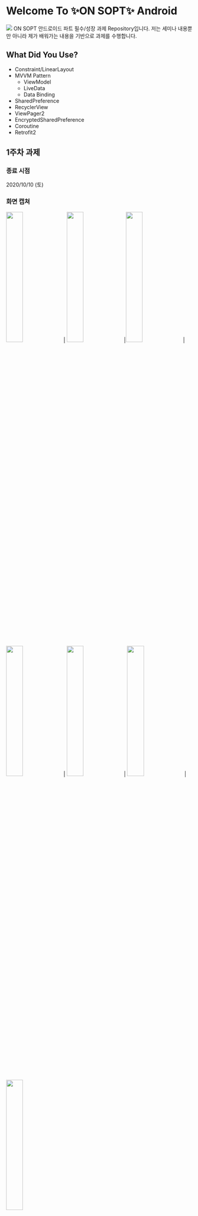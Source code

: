 # Welcome To ✨ON SOPT✨ Android

<img src="https://user-images.githubusercontent.com/54518925/97086165-ab334b80-165c-11eb-962f-0ef65a9fa034.png"/>
ON SOPT 안드로이드 파트 필수/성장 과제 Repository입니다.
저는 세미나 내용뿐만 아니라 제가 배워가는 내용을 기반으로 과제를 수행합니다.

## What Did You Use?

- Constraint/LinearLayout
- MVVM Pattern
    - ViewModel
    - LiveData
    - Data Binding
- SharedPreference
- RecyclerView
- ViewPager2
- EncryptedSharedPreference
- Coroutine
- Retrofit2

## 1주차 과제

### 종료 시점

2020/10/10 (토)

### 화면 캡쳐

<img src="https://user-images.githubusercontent.com/54518925/96276106-8829eb80-100d-11eb-8b71-b6c5e0c6e1a5.png" width = "30%"/> | <img src="https://user-images.githubusercontent.com/54518925/96276117-8c560900-100d-11eb-9003-85cebc833385.png" width = "30%"/> |<img src="https://user-images.githubusercontent.com/54518925/96276120-8cee9f80-100d-11eb-9a3e-7a5f880ec386.png" width = "30%"/> |<img src="https://user-images.githubusercontent.com/54518925/96276123-8cee9f80-100d-11eb-94aa-1f57f5f9a083.png" width = "30%"/> | <img src="https://user-images.githubusercontent.com/54518925/96276125-8d873600-100d-11eb-89d4-58ade0a280de.png" width = "30%"/> | <img src="https://user-images.githubusercontent.com/54518925/96276127-8e1fcc80-100d-11eb-8da4-6887b66af16a.png" width = "30%"/> | <img src="hhttps://user-images.githubusercontent.com/54518925/96276129-8e1fcc80-100d-11eb-8f3e-8d2c2d1bc93a.png" width = "30%"/>

### 주요 코드

#### startActivityForResult <-> onActivityResult

메인 Activity에서 다른 Activity를 띄우고 그 Activity에서 입력한 값을 Activity를 종료하고 메인 액티비티로 돌아올 때 사용하고 싶으면 

- Main에서 startActvityForResult 호출

```
val intent = Intent(applicationContext, SignUpActivity::class.java)
startActivityForResult(intent,SIGN_UP_CODE)
```

- 다른 액티비티에서 intent에 필요한 데이터를 넣음

```
intent.putExtra("id", et_id.text.toString())
intent.putExtra("password", et_password.text.toString())
```

- requestCode로 정상종료가 되었는 지 판단하고 조건에 따라서 data 변수를 통해 intent에 저장했던 데이터 사용

```
if(requestCode == SIGN_UP_CODE) {
            loginId = data!!.getStringExtra("id")
            loginPassword = data.getStringExtra("password")
}
```

#### SharedPreference

- SharedPreference를 싱글턴 객체(object 객체)로 만듦 (LoginPreference)
- Application을 상속받은 클래스에서 LoginPreference 초기화
- 이미 싱글턴 객체에 필요한 변수에 대해서 getter/setter를 설정했으므로 싱글턴 객체의 멤버변수를 바꿔주는 것으로 SharedPreference 내의 value 변경 가능

```
    var myIsLogin: Boolean
            get() = prefs.getBoolean(isLogin.first, isLogin.second)
            set(value) = prefs.edit{
                it.putBoolean(isLogin.first, value)
            }

    var myId:String
        get() = prefs.getString(mail.first, mail.second)?:""
        set(value) = prefs.edit {
            it.putString(mail.first, value)
        }

    var myEtPassword:String
        get() = prefs.getString(password.first, password.second)?:""
        set(value) = prefs.edit() {
            it.putString(password.first, value)
        }
```

## 2주차 과제

### 종료 시점

2020/10/30 (금)

### 화면 캡쳐

<img src = "https://user-images.githubusercontent.com/54518925/97706159-8de8fc00-1af8-11eb-887c-cadfd0e99141.gif" width = 40%/>

### 주요 변경 사항

#### MainActivity/SignUpActivity의 역할 분리

- ViewModel과 View를 분리하여 데이터를 처리하는 클래스(ViewModel)/화면에서 일어나는 이벤트, 화면전환과 같은 일을 처리하는 클래스(Activity)로 분리하였다
- View 클래스에서 ViewModel의 데이터에 직접 참조하지 않고 ViewModel의 데이터가 변경되면 이벤트가 발생시키는 LiveData를 활용하였다.
  **MainActivity.kt**

```
override fun onCreate(savedInstanceState: Bundle?) {
        super.onCreate(savedInstanceState)
        // Data Binding
        binding = ActivityMainBinding.inflate(layoutInflater)
        val view = binding.root
        setContentView(view)

        binding.mainViewModel = activityViewModel
        binding.lifecycleOwner = this

        // Observe Data
        activityViewModel.isRegisterClicked.observe(this, {
            registerButtonClickListener(it)
        })

        activityViewModel.isSignIn.observe(this, {
            signInButtonClickListener(it)
        })
    }
```

### 과제 구현 코드

#### RecyclerView의 구성요소: ViewHolder, Adapter, Data Class

**data class ProjectData**

```
data class ProjectData (
    val img_portfolio : Int,
    val txt_title : String,
    val txt_explain : String
)
```

**class ProjectViewHolder**

```
class ProjectViewHolder(itemView: View) : RecyclerView.ViewHolder(itemView) {
    val img_portfolio = itemView.findViewById<ImageView>(R.id.img_project)
    val txt_title = itemView.findViewById<TextView>(R.id.txt_title)
    val txt_explain = itemView.findViewById<TextView>(R.id.txt_explain)

    fun onBindViewHolder(projectData: ProjectData) {
        img_portfolio.setImageResource(projectData.img_portfolio)
        txt_title.text = projectData.txt_title
        txt_explain.text = projectData.txt_explain
    }
}
```

**class ProjectAdapter**

```
class ProjectAdapter(private val context : Context) : RecyclerView.Adapter<ProjectViewHolder>() {

    var datas = mutableListOf<ProjectData>()

    override fun onCreateViewHolder(parent: ViewGroup, viewType: Int): ProjectViewHolder {
        val view = LayoutInflater.from(context).inflate(R.layout.item_project, parent, false)
        return ProjectViewHolder(view)
    }

    override fun onBindViewHolder(holder: ProjectViewHolder, position: Int) {
        holder.onBindViewHolder(datas[position])
    }

    override fun getItemCount(): Int = datas.size

}
```

#### ItemTouchHelper 클래스를 활용한 Drag, Swipe Delete

**ItemTouchHelperCallback**

```
class ItemTouchHelperCallback(private val context : Context,
                              adapter: ProjectAdapter) : ItemTouchHelper.Callback() {
    private val mAdapter = adapter

    // 길게 누를 시 아이템의 이동 가능 여부 결정
    override fun isLongPressDragEnabled(): Boolean {
        return true
    }
    // 아이템 스와이프 가능 여부 결정
    override fun isItemViewSwipeEnabled(): Boolean {
        return true
    }
    // 이동/스와이프 방향의 결정
    override fun getMovementFlags(
        recyclerView: RecyclerView,
        viewHolder: RecyclerView.ViewHolder
    ): Int {
        if(recyclerView.layoutManager == GridLayoutManager(context, 3)) {
            val dragFlags =
                ItemTouchHelper.UP or ItemTouchHelper.DOWN or ItemTouchHelper.LEFT or ItemTouchHelper.RIGHT
            val swipeFlags = 0
            return makeMovementFlags(dragFlags, swipeFlags)
        } else {
            val dragFlags = ItemTouchHelper.UP or ItemTouchHelper.DOWN
            val swipeFlags = ItemTouchHelper.START or ItemTouchHelper.END
            return makeMovementFlags(dragFlags, swipeFlags)
        }
    }

    override fun onMove(
        recyclerView: RecyclerView,
        viewHolder: RecyclerView.ViewHolder,
        target: RecyclerView.ViewHolder
    ): Boolean {
        if(viewHolder.itemViewType != target.itemViewType)
            return false

        mAdapter.onItemMove(viewHolder.adapterPosition, target.adapterPosition)
        return true
    }
    // 스와이프할 때 아이템 삭제 가능
    override fun onSwiped(viewHolder: RecyclerView.ViewHolder, direction: Int) {
        mAdapter.onItemDismiss(viewHolder.adapterPosition)
    }

    override fun onChildDraw(
        c: Canvas,
        recyclerView: RecyclerView,
        viewHolder: RecyclerView.ViewHolder,
        dX: Float,
        dY: Float,
        actionState: Int,
        isCurrentlyActive: Boolean
    ) {
        if(actionState == ItemTouchHelper.ACTION_STATE_SWIPE) {
            val alpha = ALPHA_FULL - Math.abs(dX) / viewHolder.itemView.width
            viewHolder.itemView.apply {
                setAlpha(alpha)
                translationX = dX
            }
        } else {
            super.onChildDraw(c, recyclerView, viewHolder, dX, dY, actionState, isCurrentlyActive)
        }
    }

}
```

**class ProjectAdapter**
<br>아이템들이 이동한 것, 삭제된 결과를 Adapter 내의 List에 반영</br>

```
override fun onItemMove(from: Int, to: Int): Boolean {
        if(from < to) {
            for(i in from until to) {
                Collections.swap(datas, i, i+1)
            }
        } else {
            for(i in from downTo (to+1)) {
                Collections.swap(datas, i, i-1)
            }
        }
        notifyItemMoved(from, to)
        return true
    }

    override fun onItemDismiss(position: Int) {
        datas.removeAt(position)
        notifyItemRemoved(position)
    }
```

## 3주차 과제

### 종료 시점

2020/11/1 (일)

### 화면 캡쳐

<img src = "https://user-images.githubusercontent.com/54518925/98372750-98b80980-2081-11eb-9218-18a7b25adcc9.gif" width = 40%/>

### 주요 변경 사항

<img src = "https://user-images.githubusercontent.com/54518925/98372967-e6cd0d00-2081-11eb-85da-d335db532017.png" width = 40%/>

- Activity에서 Fragment로 뷰 변경
- Fragment로 뷰가 변함에 따라 ViewModel, DataBinding 방식도 변경

**SearchFragment.kt**

```
class SearchFragment : Fragment() {

    override fun onCreateView(
        inflater: LayoutInflater, container: ViewGroup?,
        savedInstanceState: Bundle?
    ): View? {
        val binding: FragmentSearchBinding = DataBindingUtil.inflate(inflater, R.layout.fragment_search, container, false)
        return binding.root
    }
}
```

**ProjectFragment.kt**

```
class ProjectFragment : Fragment(), OnStartDragListener {
    private val welcomeViewModel : WelcomeViewModel by activityViewModels()
    private lateinit var projectBinding: FragmentProjectBinding
    private lateinit var mAdapter: ProjectAdapter
    private lateinit var touchHelper: ItemTouchHelper
    var data = mutableListOf<ProjectData>()

    override fun onCreateView(
        inflater: LayoutInflater, container: ViewGroup?,
        savedInstanceState: Bundle?
    ): View? {
        projectBinding = DataBindingUtil.inflate(inflater, R.layout.fragment_project, container, false)
        projectBinding.welcomeViewModel = welcomeViewModel
        projectBinding.lifecycleOwner = viewLifecycleOwner
        return projectBinding.root
    }
}
```

- 지난번에 미완성한 2주차 성장과제 완료/3주차 필수과제 완료

### 주요 코드

**ViewPager2**(ViewPager 대신 ViewPager2로 구현)
- FragmentStateAdapter를 상속받는 MainViewPagerAdapter를 만들고 이를 ViewPager2에 부착

**MainViewPagerAdapter.kt**

```
class MainViewPagerAdapter(fragmentActivity: FragmentActivity) : FragmentStateAdapter(fragmentActivity) {
    // 전체 페이지 수
    override fun getItemCount(): Int = 3
    // 해당 위치에 맞는 Fragment 생성
    override fun createFragment(position: Int): Fragment {
        return when(position) {
            0 -> ProjectFragment()
            1 -> SearchFragment()
            else -> ProfileFragment()
        }
    }
}
```

**WelcomeActivity.kt**

```
class WelcomeActivity : AppCompatActivity() {
    private val welcomeViewModel: WelcomeViewModel by viewModels()
    private lateinit var binding: ActivityWelcomeBinding

    override fun onCreate(savedInstanceState: Bundle?) {
        super.onCreate(savedInstanceState)
        binding = ActivityWelcomeBinding.inflate(layoutInflater)
        val view = binding.root
        setContentView(view)

        binding.welcomeViewModel = welcomeViewModel
        binding.lifecycleOwner = this

        val mainViewPagerAdapter = MainViewPagerAdapter(this)
        binding.vpFragmentSlider.apply {
            adapter = mainViewPagerAdapter
            registerOnPageChangeCallback(PageChangeCallBack())
        }
    }
}

```

**BottomNavigation**
- SetOnNavigationItemSelectedListener와 PagerChangeCallback을 활용하여 Bottom Nav의 탭을 누르면 ViewPager2의 페이지가 뜰 수 있게

```
class WelcomeActivity : AppCompatActivity() {
    private val welcomeViewModel: WelcomeViewModel by viewModels()
    private lateinit var binding: ActivityWelcomeBinding

    override fun onCreate(savedInstanceState: Bundle?) {
        super.onCreate(savedInstanceState)
        binding = ActivityWelcomeBinding.inflate(layoutInflater)
        val view = binding.root
        setContentView(view)

        binding.welcomeViewModel = welcomeViewModel
        binding.lifecycleOwner = this

        val mainViewPagerAdapter = MainViewPagerAdapter(this)
        binding.vpFragmentSlider.apply {
            adapter = mainViewPagerAdapter
            registerOnPageChangeCallback(PageChangeCallBack())
        }
        binding.welcomeBottomnav.setOnNavigationItemSelectedListener {
            when (it.itemId) {
                R.id.main_project -> binding.vpFragmentSlider.currentItem = 0
                R.id.main_search -> binding.vpFragmentSlider.currentItem = 1
                R.id.main_proile -> binding.vpFragmentSlider.currentItem = 2
            }
            true
        }
    }
    // ViewPager2의 PagerChangeCallback(바텀 네비의 선택된 탭에 맞춰서 페이징함)
    private inner class PageChangeCallBack : ViewPager2.OnPageChangeCallback() {
        override fun onPageSelected(position: Int) {
            super.onPageSelected(position)
            binding.welcomeBottomnav.selectedItemId = when (position) {
                0 -> R.id.main_project
                1 -> R.id.main_search
                2 -> R.id.main_proile
                else -> throw IllegalAccessException("No Such Position")
            }
        }
    }
}
```

**Tab Layout**
- 검색 기능 구현을 위해 검색화면 구현, 아래 다른 검색 기능을 두기 위해 TabLayout 설치, addOnTabSelectedListener를 활용하여 ViewPager에 걸린 Fragment를 페이징

**SearchFragment.kt**

```
class SearchFragment : Fragment() {

    override fun onCreateView(
        inflater: LayoutInflater, container: ViewGroup?,
        savedInstanceState: Bundle?
    ): View? {
        val binding: FragmentSearchBinding = DataBindingUtil.inflate(inflater, R.layout.fragment_search, container, false)
        val mainViewPagerAdapter = SearchViewPagerAdapter(childFragmentManager)
        binding.vpSearchSlider.adapter = mainViewPagerAdapter
        binding.tabSearch.addOnTabSelectedListener(object : TabLayout.OnTabSelectedListener {
            override fun onTabSelected(tab: TabLayout.Tab?) {
                binding.vpSearchSlider.setCurrentItem(tab?.position!!)
            }

            override fun onTabUnselected(tab: TabLayout.Tab?) {

            }

            override fun onTabReselected(tab: TabLayout.Tab?) {

            }

        })
        return binding.root
    }
}
```

## 6주차 필수 과제
<img src ="https://user-images.githubusercontent.com/54518925/101647664-574dbc00-3a7c-11eb-83f4-73d1cd48d122.png" width = 40% />
<img src ="https://user-images.githubusercontent.com/54518925/101647673-59177f80-3a7c-11eb-91f5-a5e531f17d2b.png" width = 40%  />

### 주요 코드

**Repository Pattern(MVVM Architecture) & Coroutine**

- SignUpRepository

```
class SignUpRepository(
    private val retrofitService: RetrofitService
) {
    suspend fun signUp(requestSignUp: RequestSignUp) = retrofitService.postSignUpUser(requestSignUp)
}
```

- MainViewModel에서 validation 과정

```
suspend fun validateUserData() : Boolean {
        val validationData = viewModelScope.async {
            repository.signIn(RequestSignIn(
                email = editId.get()!!,
                password = editPassword.get()!!
            ))
        }.await()
        Log.d("log user data", "${validationData}")
        return validationData.success
}
```

- MainActivity

```
private fun loginProcess() {
        CoroutineScope(Dispatchers.Main).launch {
            if (activityViewModel.validateUserData()) {
                activityViewModel.setAutoLoginInfo()
                "로그인 성공".toast()
                transferActivity(WelcomeActivity::class.java)
                finish()
            } else {
                "회원정보가 잘못되었습니다 다시 하세요".toast()
            }
        }
}
```

코루틴을 사용함으로써, 비동기 처리를 자동으로 해줘 enqueue와 같은 BoilerPlate 코드를 줄일 수 있음
viewModelScope, CoroutineScope로 원하는 Dispatcher에서 함수를 실행시키면서 Main 스레드를 블로킹시키지 않고 결과값을 받아낼때까지 지연시킬 수 있음


